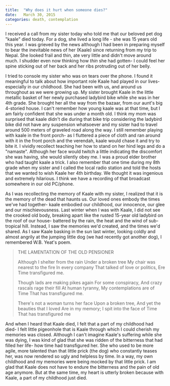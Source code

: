 ```yaml
---
title:  "Why does it hurt when someone dies?"
date:   March 30, 2015
categories: death, contemplation 
---
```

I received a call from my sister today who told me that our beloved pet dog "kaale" died today. For a dog, she lived a long life - she was 15 years old this year. I was grieved by the news although I had been in preparing myself to bear the inevitable news of her (Kaale) since returning from my trip to Nepal. She looked frail and thin, ate very little and didn't move around much. I shudder even now thinking how *thin* she had gotten- I could feel her spine sticking out of her back and her ribs protruding out of her belly. 

I tried to console my sister who was on tears over the phone. I found it meaningful to talk about how important role Kaale had played in our lives- especially in our childhood. She had been with us, and around us throughout as we were growing up. My sister brought Kaale in the little metallic basket of her newly purchased ladybird bike while she was in her 4th grade. She brought her all the way from the bazaar, from our aunt's big 4-storied house. I can't remember how young kaale was at that time, but I am fairly confident that she was under a month old. I think my mom was surprised that kaale didn't die during that bike trip considering the ladybird bike did not have any suspension whatsoever and my sister had to travel around 500 meters of graveled road along the way. I still remember playing with kaale in the front porch- as I fluttered a piece of cloth and ran around with it in the front porch and the verendah, kaale would chase it and try to bite it. I vividly recollect teaching her how to stand on her hind legs and do a "namaste". Although her face would twitch a little indicating the discomfort she was having, she would silently obey me. I was a proud elder brother who had taught kaale a trick. I also remember that one time during my 8th grade when my sister and I called the local radio station and told the hosts that we wanted to wish Kaale her 4th birthday. We thought it was ingenious and extremely hilarious. I think we have a recording of that broadcast somewhere in our old PC/phone. 

As I was recollecting the memory of Kaale with my sister, I realized that it is the memory of the dead that haunts us. Our loved ones embody the times we've had together- kaale embodied our childhood, our innocence, our glee and our mischievousness. Last winter when I was with Kaale, I did not see the crooked old body, breaking apart like the rusted 15-year old ladybird on the roof of our house- battered by the rain, the heat and the wind of sub-tropical hill. Instead, I saw the memories we'd created, and the times we'd shared. As I saw Kaale basking in the sun last winter, looking coldly and almost angrily at the jumping little dog (we had recently got another dog), I remembered W.B. Yeat's poem. 

>THE LAMENTATION OF THE OLD PENSIONER
>
>Although I shelter from the rain
>Under a broken tree
>My chair was nearest to the fire
>In every company
>That talked of love or politics,
>Ere Time transfigured me.
> 
>Though lads are making pikes again
>For some conspiracy,
>And crazy rascals rage their fill
>At human tyranny,
>My contemplations are of Time
>That has transfigured me.
>
>There's not a woman turns her face
>Upon a broken tree,
>And yet the beauties that I loved
>Are in my memory;
>I spit into the face of Time
>That has transfigured me

And when I heard that Kaale died, I felt that a part of my childhood had died- I felt little pigeonhole that is Kaale through which I could cherish my memories was closed. Although I can't imagine Kaale's suffering while she was dying, I was kind of glad that she was ridden of the bitterness that had filled her life- how time had transfigured her. She who used to be more agile, more talented than that little prick (the dog) who constantly teases her, was now rendered so ugly and helpless by time. In a way, my own childhood and my memories were being mocked by that little prick. I am glad that Kaale does not have to endure the bitterness and the pain of old age anymore. But at the same time, my heart is utterly broken because with Kaale, a part of my childhood just died. 